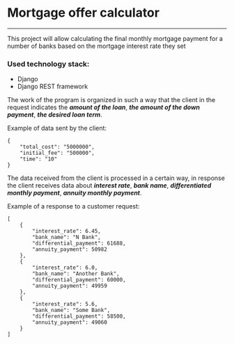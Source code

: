 # Mortgage offer calculator
___

This project will allow calculating the final monthly mortgage payment for a number of banks
based on the mortgage interest rate they set

### Used technology stack:
- Django
- Django REST framework

The work of the program is organized in such a way that the client in the request indicates the 
***amount of the loan***, ***the amount of the down payment***, ***the desired loan term***.

Example of data sent by the client:

    {
        "total_cost": "5000000",
        "initial_fee": "500000",
        "time": "10"
    }

The data received from the client is processed in a certain way, 
in response the client receives data about ***interest rate***, ***bank name***, 
***differentiated monthly payment***, ***annuity monthly payment***.

Example of a response to a customer request:

    [
        {
            "interest_rate": 6.45,
            "bank_name": "N Bank",
            "differential_payment": 61688,
            "annuity_payment": 50982
        },
        {
            "interest_rate": 6.0,
            "bank_name": "Another Bank",
            "differential_payment": 60000,
            "annuity_payment": 49959
        },
        {
            "interest_rate": 5.6,
            "bank_name": "Some Bank",
            "differential_payment": 58500,
            "annuity_payment": 49060
        }
    ]